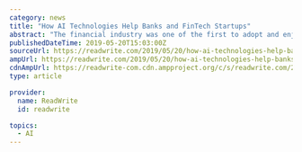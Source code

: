 ```yaml
---
category: news
title: "How AI Technologies Help Banks and FinTech Startups"
abstract: "The financial industry was one of the first to adopt and enjoy the benefits of artificial intelligence (AI). The annual budgets of large banks amount to billions of dollars, which is comparable to the state budgets of some developing countries. No surprise ..."
publishedDateTime: 2019-05-20T15:03:00Z
sourceUrl: https://readwrite.com/2019/05/20/how-ai-technologies-help-banks-and-fintech-startups/
ampUrl: https://readwrite.com/2019/05/20/how-ai-technologies-help-banks-and-fintech-startups/amp/
cdnAmpUrl: https://readwrite-com.cdn.ampproject.org/c/s/readwrite.com/2019/05/20/how-ai-technologies-help-banks-and-fintech-startups/amp/
type: article

provider:
  name: ReadWrite
  id: readwrite

topics:
  - AI
---
```

